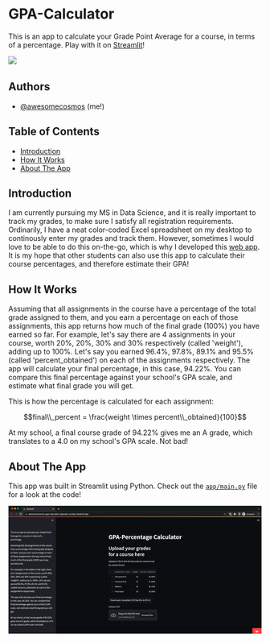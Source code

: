 # GPA-Calculator

This is an app to calculate your Grade Point Average for a course, in terms of a percentage. Play with it on [Streamlit](https://awesomecosmos-gpa-calculator-appmain-yvvhgc.streamlit.app/)!

<img src="https://media.giphy.com/media/WRQBXSCnEFJIuxktnw/giphy.gif">

## Authors

- [@awesomecosmos](https://www.github.com/awesomecosmos) (me!)

## Table of Contents

  - [Introduction](#introduction)
  - [How It Works](#how-it-works)
  - [About The App](#about-the-app)
  
## Introduction
I am currently pursuing my MS in Data Science, and it is really important to track my grades, to make sure I satisfy all registration requirements. Ordinarily, I have a neat color-coded Excel spreadsheet on my desktop to continously enter my grades and track them. However, sometimes I would love to be able to do this on-the-go, which is why I developed this [web app](https://awesomecosmos-gpa-calculator-appmain-yvvhgc.streamlit.app/). It is my hope that other students can also use this app to calculate their course percentages, and therefore estimate their GPA!

## How It Works
Assuming that all assignments in the course have a percentage of the total grade assigned to them, and you earn a percentage on each of those assignments, this app returns how much of the final grade (100%) you have earned so far. For example, let's say there are 4 assignments in your course, worth 20%, 20%, 30% and 30% respectively (called 'weight'), adding up to 100%. Let's say you earned 96.4%, 97.8%, 89.1% and 95.5% (called 'percent_obtained') on each of the assignments respectively. The app will calculate your final percentage, in this case, 94.22%. You can compare this final percentage against your school's GPA scale, and estimate what final grade you will get.

This is how the percentage is calculated for each assignment:

$$final\\_percent = \frac{weight \times percent\\_obtained}{100}$$

At my school, a final course grade of 94.22% gives me an A grade, which translates to a 4.0 on my school's GPA scale. Not bad!

## About The App
This app was built in Streamlit using Python. Check out the [```app/main.py```](https://github.com/awesomecosmos/GPA-Calculator/blob/main/app/main.py) file for a look at the code!

<img src="assets/gpa-calculator-demo.gif">
